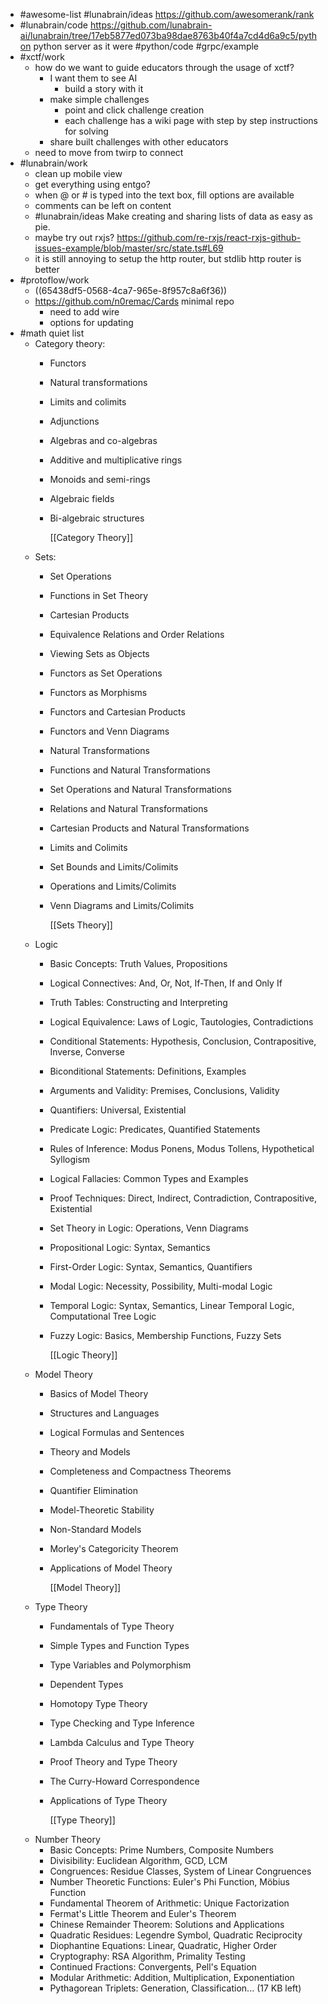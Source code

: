- #awesome-list #lunabrain/ideas https://github.com/awesomerank/rank
- #lunabrain/code https://github.com/lunabrain-ai/lunabrain/tree/17eb5877ed073ba98dae8763b40f4a7cd4d6a9c5/python python server as it were #python/code #grpc/example
- #xctf/work
	- how do we want to guide educators through the usage of xctf?
		- I want them to see AI
			- build a story with it
		- make simple challenges
			- point and click challenge creation
			- each challenge has a wiki page with step by step instructions for solving
		- share built challenges with other educators
	- need to move from twirp to connect
- #lunabrain/work
	- clean up mobile view
	- get everything using entgo?
	- when @ or # is typed into the text box, fill options are available
	- comments can be left on content
	- #lunabrain/ideas Make creating and sharing lists of data as easy as pie.
	- maybe try out rxjs? https://github.com/re-rxjs/react-rxjs-github-issues-example/blob/master/src/state.ts#L69
	- it is still annoying to setup the http router, but stdlib http router is better
- #protoflow/work
	- ((65438df5-0568-4ca7-965e-8f957c8a6f36))
	- https://github.com/n0remac/Cards minimal repo
		- need to add wire
		- options for updating
- #math quiet list
	- Category theory:
		- Functors
		- Natural transformations
		- Limits and colimits
		- Adjunctions
		- Algebras and co-algebras
		- Additive and multiplicative rings
		- Monoids and semi-rings
		- Algebraic fields
		- Bi-algebraic structures
		  
		  [[Category Theory]]
	- Sets:
		- Set Operations
		- Functions in Set Theory
		- Cartesian Products
		- Equivalence Relations and Order Relations
		- Viewing Sets as Objects
		- Functors as Set Operations
		- Functors as Morphisms
		- Functors and Cartesian Products
		- Functors and Venn Diagrams
		- Natural Transformations
		- Functions and Natural Transformations
		- Set Operations and Natural Transformations
		- Relations and Natural Transformations
		- Cartesian Products and Natural Transformations
		- Limits and Colimits
		- Set Bounds and Limits/Colimits
		- Operations and Limits/Colimits
		- Venn Diagrams and Limits/Colimits
		  
		  [[Sets Theory]]
	- Logic
		- Basic Concepts: Truth Values, Propositions
		- Logical Connectives: And, Or, Not, If-Then, If and Only If
		- Truth Tables: Constructing and Interpreting
		- Logical Equivalence: Laws of Logic, Tautologies, Contradictions
		- Conditional Statements: Hypothesis, Conclusion, Contrapositive, Inverse, Converse
		- Biconditional Statements: Definitions, Examples
		- Arguments and Validity: Premises, Conclusions, Validity
		- Quantifiers: Universal, Existential
		- Predicate Logic: Predicates, Quantified Statements
		- Rules of Inference: Modus Ponens, Modus Tollens, Hypothetical Syllogism
		- Logical Fallacies: Common Types and Examples
		- Proof Techniques: Direct, Indirect, Contradiction, Contrapositive, Existential
		- Set Theory in Logic: Operations, Venn Diagrams
		- Propositional Logic: Syntax, Semantics
		- First-Order Logic: Syntax, Semantics, Quantifiers
		- Modal Logic: Necessity, Possibility, Multi-modal Logic
		- Temporal Logic: Syntax, Semantics, Linear Temporal Logic, Computational Tree Logic
		- Fuzzy Logic: Basics, Membership Functions, Fuzzy Sets
		  
		  [[Logic Theory]]
	- Model Theory
		- Basics of Model Theory
		- Structures and Languages
		- Logical Formulas and Sentences
		- Theory and Models
		- Completeness and Compactness Theorems
		- Quantifier Elimination
		- Model-Theoretic Stability
		- Non-Standard Models
		- Morley's Categoricity Theorem
		- Applications of Model Theory
		  
		  [[Model Theory]]
	- Type Theory
		- Fundamentals of Type Theory
		- Simple Types and Function Types
		- Type Variables and Polymorphism
		- Dependent Types
		- Homotopy Type Theory
		- Type Checking and Type Inference
		- Lambda Calculus and Type Theory
		- Proof Theory and Type Theory
		- The Curry-Howard Correspondence
		- Applications of Type Theory
		  
		  [[Type Theory]]
	- Number Theory
		- Basic Concepts: Prime Numbers, Composite Numbers
		- Divisibility: Euclidean Algorithm, GCD, LCM
		- Congruences: Residue Classes, System of Linear Congruences
		- Number Theoretic Functions: Euler's Phi Function, Möbius Function
		- Fundamental Theorem of Arithmetic: Unique Factorization
		- Fermat's Little Theorem and Euler's Theorem
		- Chinese Remainder Theorem: Solutions and Applications
		- Quadratic Residues: Legendre Symbol, Quadratic Reciprocity
		- Diophantine Equations: Linear, Quadratic, Higher Order
		- Cryptography: RSA Algorithm, Primality Testing
		- Continued Fractions: Convergents, Pell's Equation
		- Modular Arithmetic: Addition, Multiplication, Exponentiation
		- Pythagorean Triplets: Generation, Classification... (17 KB left)
